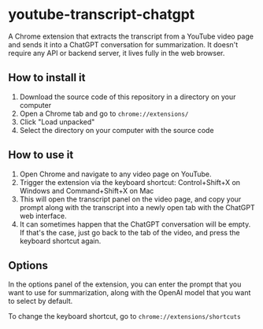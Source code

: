 # youtube-transcript-chatgpt

A Chrome extension that extracts the transcript from a YouTube video page and sends it into a ChatGPT conversation for summarization. It doesn't require any API or backend server, it lives fully in the web browser.


## How to install it

1. Download the source code of this repository in a directory on your computer
2. Open a Chrome tab and go to `chrome://extensions/`
3. Click "Load unpacked"
4. Select the directory on your computer with the source code


## How to use it

1. Open Chrome and navigate to any video page on YouTube.
2. Trigger the extension via the keyboard shortcut: Control+Shift+X on Windows and Command+Shift+X on Mac
3. This will open the transcript panel on the video page, and copy your prompt along with the transcript into a newly open tab with the ChatGPT web interface.
4. It can sometimes happen that the ChatGPT conversation will be empty. If that's the case, just go back to the tab of the video, and press the keyboard shortcut again.


## Options

In the options panel of the extension, you can enter the prompt that you want to use for summarization, along with the OpenAI model that you want to select by default.

To change the keyboard shortcut, go to `chrome://extensions/shortcuts`
